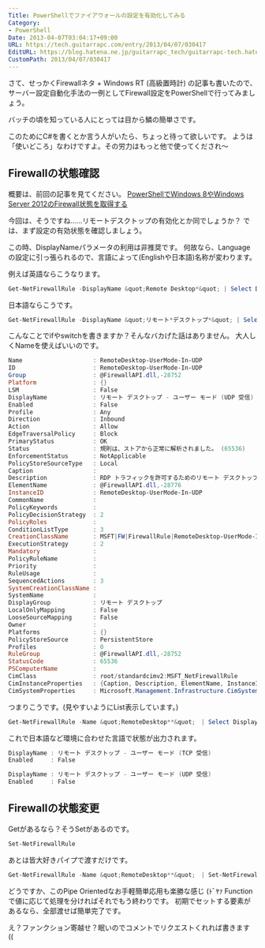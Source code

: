 ```yaml
---
Title: PowerShellでファイアウォールの設定を有効化してみる
Category:
- PowerShell
Date: 2013-04-07T03:04:17+09:00
URL: https://tech.guitarrapc.com/entry/2013/04/07/030417
EditURL: https://blog.hatena.ne.jp/guitarrapc_tech/guitarrapc-tech.hatenablog.com/atom/entry/11696248318757675636
CustomPath: 2013/04/07/030417
---
```


さて、せっかくFirewallネタ + Windows RT (高級置時計) の記事も書いたので、サーバー設定自動化手法の一例としてFirewall設定をPowerShellで行ってみましょう。

バッチの頃を知っている人にとっては目から鱗の簡単さです。

このためにC#を書くとか言う人がいたら、ちょっと待って欲しいです。
ようは「使いどころ」なわけですよ。その労力はもっと他で使ってくだされ～



## Firewallの状態確認
概要は、前回の記事を見てください。
<a href="http://guitarrapc.wordpress.com/2013/04/07/powershell%e3%81%a7windows-8%e3%82%84windows-server-2012%e3%81%aefirewall%e7%8a%b6%e6%85%8b%e3%82%92%e5%8f%96%e5%be%97%e3%81%99%e3%82%8b/" target="_blank">PowerShellでWindows 8やWindows Server 2012のFirewall状態を取得する</a>

今回は、そうですね……リモートデスクトップの有効化とか同でしょうか？
では、まず設定の有効状態を確認しましょう。

この時、DisplayNameパラメータの利用は非推奨です。
何故なら、Languageの設定に引っ張られるので、言語によって(Englishや日本語)名称が変わります。

例えば英語ならこうなります。

```ps1
Get-NetFirewallRule -DisplayName &quot;Remote Desktop*&quot; | Select DisplayName, Enabled
```


日本語ならこうです。

```ps1
Get-NetFirewallRule -DisplayName &quot;リモート*デスクトップ*&quot; | Select DisplayName, Enabled
```


こんなことでifやswitchを書きますか？そんなバカげた話はありません。
大人しくNameを使えばいいのです。

```ps1
Name                    : RemoteDesktop-UserMode-In-UDP
ID                      : RemoteDesktop-UserMode-In-UDP
Group                   : @FirewallAPI.dll,-28752
Platform                : {}
LSM                     : False
DisplayName             : リモート デスクトップ - ユーザー モード (UDP 受信)
Enabled                 : False
Profile                 : Any
Direction               : Inbound
Action                  : Allow
EdgeTraversalPolicy     : Block
PrimaryStatus           : OK
Status                  : 規則は、ストアから正常に解析されました。 (65536)
EnforcementStatus       : NotApplicable
PolicyStoreSourceType   : Local
Caption                 :
Description             : RDP トラフィックを許可するためのリモート デスクトップ サービスの受信規則です。[UDP 3389]
ElementName             : @FirewallAPI.dll,-28776
InstanceID              : RemoteDesktop-UserMode-In-UDP
CommonName              :
PolicyKeywords          :
PolicyDecisionStrategy  : 2
PolicyRoles             :
ConditionListType       : 3
CreationClassName       : MSFT|FW|FirewallRule|RemoteDesktop-UserMode-In-UDP
ExecutionStrategy       : 2
Mandatory               :
PolicyRuleName          :
Priority                :
RuleUsage               :
SequencedActions        : 3
SystemCreationClassName :
SystemName              :
DisplayGroup            : リモート デスクトップ
LocalOnlyMapping        : False
LooseSourceMapping      : False
Owner                   :
Platforms               : {}
PolicyStoreSource       : PersistentStore
Profiles                : 0
RuleGroup               : @FirewallAPI.dll,-28752
StatusCode              : 65536
PSComputerName          :
CimClass                : root/standardcimv2:MSFT_NetFirewallRule
CimInstanceProperties   : {Caption, Description, ElementName, InstanceID...}
CimSystemProperties     : Microsoft.Management.Infrastructure.CimSystemProperties
```


つまりこうです。(見やすいようにList表示しています。)

```ps1
Get-NetFirewallRule -Name &quot;RemoteDesktop**&quot;　| Select DisplayName, Enabled | Format-List
```


これで日本語など環境に合わせた言語で状態が出力されます。

```ps1
DisplayName : リモート デスクトップ - ユーザー モード (TCP 受信)
Enabled     : False

DisplayName : リモート デスクトップ - ユーザー モード (UDP 受信)
Enabled     : False
```



## Firewallの状態変更
Getがあるなら？そうSetがあるのです。

```ps1
Set-NetFirewallRule
```


あとは皆大好きパイプで渡すだけです。

```ps1
Get-NetFirewallRule -Name &quot;RemoteDesktop**&quot;　| Set-NetFirewallRule -enabled true
```


どうですか、このPipe Orientedなお手軽簡単応用も楽勝な感じ (ﾄﾞﾔｧ
Functionで値に応じて処理を分ければそれでもう終わりです。
初期でセットする要素があるなら、全部渡せば簡単完了です。

え？ファンクション寄越せ？眠いのでコメントでリクエストくれれば書きます ((
